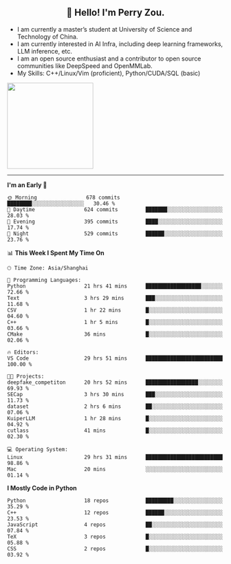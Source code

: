 <h2 align="center">👋 Hello! I'm Perry Zou.</h2>

- I am currently a master’s student at University of Science and Technology of China.
- I am currently interested in AI Infra, including deep learning frameworks, LLM inference, etc.
- I am an open source enthusiast and a contributor to open source communities like DeepSpeed and OpenMMLab.
- My Skills: C++/Linux/Vim (proficient), Python/CUDA/SQL (basic)

<img height=200 align="center" src="https://github-readme-stats.vercel.app/api?username=zonepg" />

-------

<!--START_SECTION:waka-->
**I'm an Early 🐤** 

```text
🌞 Morning                678 commits         ████████░░░░░░░░░░░░░░░░░   30.46 % 
🌆 Daytime                624 commits         ███████░░░░░░░░░░░░░░░░░░   28.03 % 
🌃 Evening                395 commits         ████░░░░░░░░░░░░░░░░░░░░░   17.74 % 
🌙 Night                  529 commits         ██████░░░░░░░░░░░░░░░░░░░   23.76 % 
```


📊 **This Week I Spent My Time On** 

```text
🕑︎ Time Zone: Asia/Shanghai

💬 Programming Languages: 
Python                   21 hrs 41 mins      ██████████████████░░░░░░░   72.66 % 
Text                     3 hrs 29 mins       ███░░░░░░░░░░░░░░░░░░░░░░   11.68 % 
CSV                      1 hr 22 mins        █░░░░░░░░░░░░░░░░░░░░░░░░   04.60 % 
C++                      1 hr 5 mins         █░░░░░░░░░░░░░░░░░░░░░░░░   03.66 % 
CMake                    36 mins             █░░░░░░░░░░░░░░░░░░░░░░░░   02.06 % 

🔥 Editors: 
VS Code                  29 hrs 51 mins      █████████████████████████   100.00 % 

🐱‍💻 Projects: 
deepfake_competiton      20 hrs 52 mins      █████████████████░░░░░░░░   69.93 % 
SECap                    3 hrs 30 mins       ███░░░░░░░░░░░░░░░░░░░░░░   11.73 % 
dataset                  2 hrs 6 mins        ██░░░░░░░░░░░░░░░░░░░░░░░   07.06 % 
KuiperLLM                1 hr 28 mins        █░░░░░░░░░░░░░░░░░░░░░░░░   04.92 % 
cutlass                  41 mins             █░░░░░░░░░░░░░░░░░░░░░░░░   02.30 % 

💻 Operating System: 
Linux                    29 hrs 31 mins      █████████████████████████   98.86 % 
Mac                      20 mins             ░░░░░░░░░░░░░░░░░░░░░░░░░   01.14 % 
```

**I Mostly Code in Python** 

```text
Python                   18 repos            █████████░░░░░░░░░░░░░░░░   35.29 % 
C++                      12 repos            ██████░░░░░░░░░░░░░░░░░░░   23.53 % 
JavaScript               4 repos             ██░░░░░░░░░░░░░░░░░░░░░░░   07.84 % 
TeX                      3 repos             █░░░░░░░░░░░░░░░░░░░░░░░░   05.88 % 
CSS                      2 repos             █░░░░░░░░░░░░░░░░░░░░░░░░   03.92 % 
```




<!--END_SECTION:waka-->
